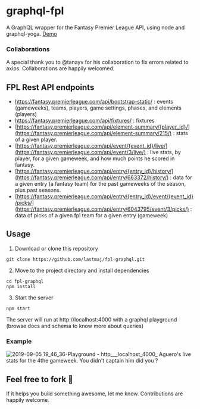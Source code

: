 # graphql-fpl

A GraphQL wrapper for the Fantasy Premier League API, using node and graphql-yoga. [Demo](http://graphql-fpl.herokuapp.com/)

### Collaborations
A special thank you to @tanayv for his collaboration to fix errors related to axios. Collaborations are happily welcomed.

## FPL Rest API endpoints

- https://fantasy.premierleague.com/api/bootstrap-static/ : events (gameweeks), teams, players, game settings, phases,
  and elements (players)
- https://fantasy.premierleague.com/api/fixtures/ : fixtures
- [https://fantasy.premierleague.com/api/element-summary/{player_id}/](https://fantasy.premierleague.com/api/element-summary/215/) :
  stats of a given player.
- [https://fantasy.premierleague.com/api/event/{event_id}/live/](https://fantasy.premierleague.com/api/event/3/live/) : live
  stats, by player, for a given gameweek, and how much points he scored in fantasy.
- [https://fantasy.premierleague.com/api/entry/{entry_id}/history/](https://fantasy.premierleague.com/api/entry/663372/history/) :
  data for a given entry (a fantasy team) for the past gameweeks of the season, plus past seasons.
- [https://fantasy.premierleague.com/api/entry/{entry_id}/event/{event_id}/picks/](https://fantasy.premierleague.com/api/entry/6043795/event/3/picks/) :
  data of picks of a given fpl team for a given entry (gameweek)

## Usage

1. Download or clone this repository

```
git clone https://github.com/lastmaj/fpl-graphql.git
```

2. Move to the project directory and install dependencies

```
cd fpl-graphql
npm install
```

3. Start the server

```
npm start
```

The server will run at http://localhost:4000 with a graphql playground (browse docs and schema to know more about queries)

### Example

![2019-09-05 19_46_36-Playground - http___localhost_4000_](https://user-images.githubusercontent.com/16566237/64362042-d3a65380-d01e-11e9-9abe-cddfc84e5469.png)
Aguero's live stats for the 4the gameweek. You didn't captain him did you ?

## Feel free to fork :fork_and_knife:

If it helps you build something awesome, let me know.
Contributions are happily welcome.
